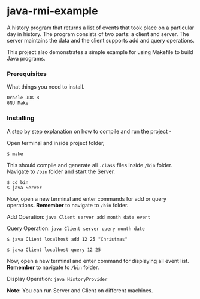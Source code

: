 # java-rmi-example
A history program that returns a list of events that took place on a particular day in history. The program consists of two parts: a client and server. The server maintains the data and the client supports add and query operations.

This project also demonstrates a simple example for using Makefile to build Java programs. 

### Prerequisites

What things you need to install.

```
Oracle JDK 8
GNU Make
```
### Installing

A step by step explanation on how to compile and run the project -

Open terminal and inside project folder,

```
$ make
```

This should compile and generate all `.class` files inside `/bin` folder.
Navigate to `/bin` folder and start the Server.

```
$ cd bin
$ java Server
```

Now, open a new terminal and enter commands for add or query operations. **Remember** to navigate to `/bin` folder.

Add Operation: `java Client server add month date event`

Query Operation: `java Client server query month date`

```
$ java Client localhost add 12 25 "Christmas"

$ java Client localhost query 12 25
```

Now, open a new terminal and enter command for displaying all event list. **Remember** to navigate to `/bin` folder.

Display Operation: `java HistoryProvider`

**Note:** You can run Server and Client on different machines.
